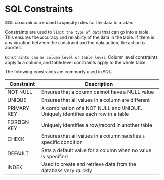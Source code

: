 # SQL Constraints

SQL constraints are used to specify rules for the data in a table.

Constraints are used to `limit the type of data` that can go into a table. This ensures the accuracy and reliability of the data in the table. If there is any violation between the constraint and the data action, the action is aborted.

`Constraints can be column level or table level`. Column level constraints apply to a column, and table level constraints apply to the whole table.

The following constraints are commonly used in SQL:

Constraint| Description
-|-
NOT NULL|Ensures that a column cannot have a NULL value
UNIQUE|Ensures that all values in a column are different
PRIMARY KEY|A combination of a NOT NULL and UNIQUE. Uniquely identifies each row in a table
FOREIGN KEY|Uniquely identifies a row/record in another table
CHECK|Ensures that all values in a column satisfies a specific condition
DEFAULT|Sets a default value for a column when no value is specified
INDEX|Used to create and retrieve data from the database very quickly
